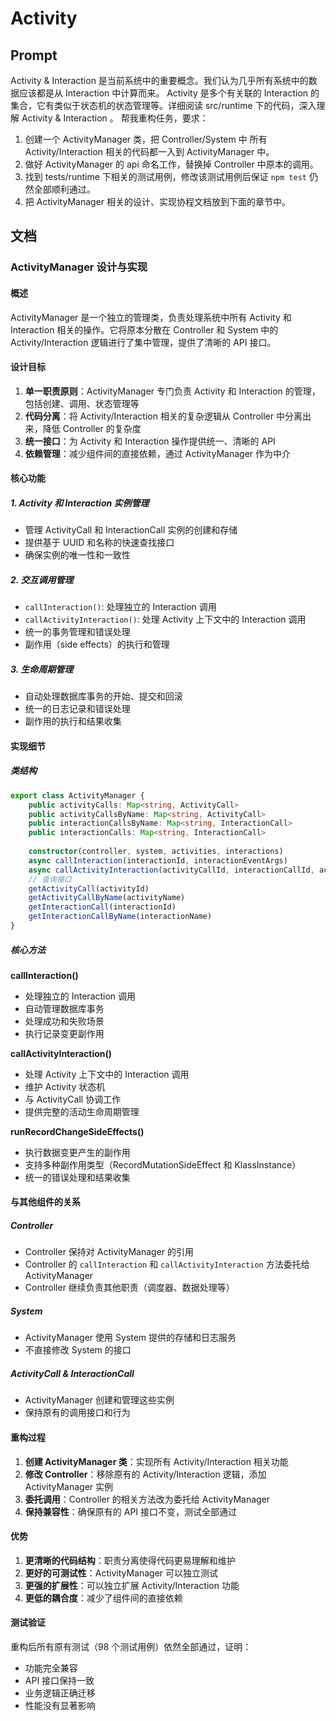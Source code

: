 # Activity

## Prompt

Activity & Interaction 是当前系统中的重要概念。我们认为几乎所有系统中的数据应该都是从 Interaction 中计算而来。
Activity 是多个有关联的 Interaction 的集合，它有类似于状态机的状态管理等。详细阅读 src/runtime 下的代码，深入理解 Activity & Interaction 。
帮我重构任务，要求：
1. 创建一个 ActivityManager 类，把 Controller/System 中 所有 Activity/Interaction 相关的代码都一入到 ActivityManager 中。
2. 做好 ActivityManager 的 api 命名工作，替换掉 Controller 中原本的调用。
3. 找到 tests/runtime 下相关的测试用例，修改该测试用例后保证 `npm test` 仍然全部顺利通过。
4. 把 ActivityManager 相关的设计、实现协程文档放到下面的章节中。

## 文档

### ActivityManager 设计与实现

#### 概述

ActivityManager 是一个独立的管理类，负责处理系统中所有 Activity 和 Interaction 相关的操作。它将原本分散在 Controller 和 System 中的 Activity/Interaction 逻辑进行了集中管理，提供了清晰的 API 接口。

#### 设计目标

1. **单一职责原则**：ActivityManager 专门负责 Activity 和 Interaction 的管理，包括创建、调用、状态管理等
2. **代码分离**：将 Activity/Interaction 相关的复杂逻辑从 Controller 中分离出来，降低 Controller 的复杂度
3. **统一接口**：为 Activity 和 Interaction 操作提供统一、清晰的 API
4. **依赖管理**：减少组件间的直接依赖，通过 ActivityManager 作为中介

#### 核心功能

##### 1. Activity 和 Interaction 实例管理
- 管理 ActivityCall 和 InteractionCall 实例的创建和存储
- 提供基于 UUID 和名称的快速查找接口
- 确保实例的唯一性和一致性

##### 2. 交互调用管理
- `callInteraction()`: 处理独立的 Interaction 调用
- `callActivityInteraction()`: 处理 Activity 上下文中的 Interaction 调用
- 统一的事务管理和错误处理
- 副作用（side effects）的执行和管理

##### 3. 生命周期管理
- 自动处理数据库事务的开始、提交和回滚
- 统一的日志记录和错误处理
- 副作用的执行和结果收集

#### 实现细节

##### 类结构
```typescript
export class ActivityManager {
    public activityCalls: Map<string, ActivityCall>
    public activityCallsByName: Map<string, ActivityCall>
    public interactionCallsByName: Map<string, InteractionCall>
    public interactionCalls: Map<string, InteractionCall>
    
    constructor(controller, system, activities, interactions)
    async callInteraction(interactionId, interactionEventArgs)
    async callActivityInteraction(activityCallId, interactionCallId, activityId, interactionEventArgs)
    // 查询接口
    getActivityCall(activityId)
    getActivityCallByName(activityName)
    getInteractionCall(interactionId)
    getInteractionCallByName(interactionName)
}
```

##### 核心方法

**callInteraction()**
- 处理独立的 Interaction 调用
- 自动管理数据库事务
- 处理成功和失败场景
- 执行记录变更副作用

**callActivityInteraction()**
- 处理 Activity 上下文中的 Interaction 调用
- 维护 Activity 状态机
- 与 ActivityCall 协调工作
- 提供完整的活动生命周期管理

**runRecordChangeSideEffects()**
- 执行数据变更产生的副作用
- 支持多种副作用类型（RecordMutationSideEffect 和 KlassInstance）
- 统一的错误处理和结果收集

#### 与其他组件的关系

##### Controller
- Controller 保持对 ActivityManager 的引用
- Controller 的 `callInteraction` 和 `callActivityInteraction` 方法委托给 ActivityManager
- Controller 继续负责其他职责（调度器、数据处理等）

##### System
- ActivityManager 使用 System 提供的存储和日志服务
- 不直接修改 System 的接口

##### ActivityCall & InteractionCall
- ActivityManager 创建和管理这些实例
- 保持原有的调用接口和行为

#### 重构过程

1. **创建 ActivityManager 类**：实现所有 Activity/Interaction 相关功能
2. **修改 Controller**：移除原有的 Activity/Interaction 逻辑，添加 ActivityManager 实例
3. **委托调用**：Controller 的相关方法改为委托给 ActivityManager
4. **保持兼容性**：确保原有的 API 接口不变，测试全部通过

#### 优势

1. **更清晰的代码结构**：职责分离使得代码更易理解和维护
2. **更好的可测试性**：ActivityManager 可以独立测试
3. **更强的扩展性**：可以独立扩展 Activity/Interaction 功能
4. **更低的耦合度**：减少了组件间的直接依赖

#### 测试验证

重构后所有原有测试（98 个测试用例）依然全部通过，证明：
- 功能完全兼容
- API 接口保持一致
- 业务逻辑正确迁移
- 性能没有显著影响